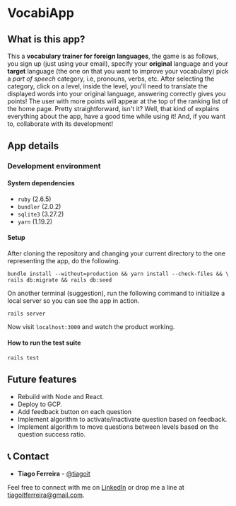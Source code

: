 # VocabiApp

## What is this app?

This a **vocabulary trainer for foreign languages**, the game is as follows,
you sign up (just using your email), specify your **original** language and your
**target** language (the one on that you want to improve your vocabulary)
pick a *part of speech* category, i.e, pronouns, verbs, etc. After selecting
the category, click on a level, inside the level, you'll need to translate the
displayed words into your original language, answering correctly gives you
points! The user with more points will appear at the top of the ranking list of
the home page. Pretty straightforward, isn't it? Well, that kind of explains
everything about the app, have a good time while using it! And, if you want to,
collaborate with its development!

## App details



### Development environment

#### System dependencies

* `ruby` (2.6.5)
* `bundler` (2.0.2)
* `sqlite3` (3.27.2)
* `yarn` (1.19.2)

#### Setup

After cloning the repository and changing your current directory
to the one representing the app, do the following.

```console
bundle install --without=production && yarn install --check-files && \
rails db:migrate && rails db:seed
```

On another terminal (suggestion), run the following command to initialize
a local server so you can see the app in action.

```console
rails server
```

Now visit `localhost:3000` and watch the product working.

#### How to run the test suite

```console
rails test
```

## Future features
- Rebuild with Node and React.
- Deploy to GCP.
- Add feedback button on each question
- Implement algorithm to activate/inactivate question based on feedback.
- Implement algorithm to move questions between levels based on the question success ratio.

## 📞 Contact
- **Tiago Ferreira** - [@tiagoit](https://github.com/tiagoit)

Feel free to connect with me on [LinkedIn](https://www.linkedin.com/in/tiagoit-dev/) or drop me a line at <tiagoitferreira@gmail.com>.
